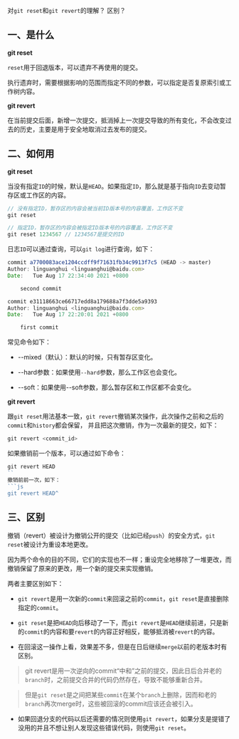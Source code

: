对`git reset`和`git revert`的理解？
区别？

## 一、是什么

**git reset**

`reset`用于回退版本，可以遗弃不再使用的提交。

执行遗弃时，需要根据影响的范围而指定不同的参数，可以指定是否复原索引或工作树内容。

**git revert**

在当前提交后面，新增一次提交，抵消掉上一次提交导致的所有变化，不会改变过去的历史，主要是用于安全地取消过去发布的提交。

## 二、如何用

**git reset**

当没有指定`ID`的时候，默认是`HEAD`。如果指定`ID`，那么就是基于指向`ID`去变动暂存区或工作区的内容。

```js
// 没有指定ID，暂存区的内容会被当前ID版本号的内容覆盖，工作区不变
git reset

// 指定ID，暂存区的内容会被指定ID版本号的内容覆盖，工作区不变
git reset 1234567 // 1234567是提交的ID
```
日志`ID`可以通过查询，可以`git log`进行查询，如下：
```js
commit a7700083ace1204ccdff9f71631fb34c9913f7c5 (HEAD -> master)
Author: linguanghui <linguanghui@baidu.com>
Date:   Tue Aug 17 22:34:40 2021 +0800

    second commit

commit e31118663ce66717edd8a179688a7f3dde5a9393
Author: linguanghui <linguanghui@baidu.com>
Date:   Tue Aug 17 22:20:01 2021 +0800

    first commit
```
常见命令如下：

- --mixed（默认）：默认的时候，只有暂存区变化。

- --hard参数：如果使用`--hard`参数，那么工作区也会变化。

- --soft：如果使用--soft参数，那么暂存区和工作区都不会变化。

**git revert**

跟`git reset`用法基本一致，`git revert`撤销某次操作，此次操作之前和之后的`commit`和`history`都会保留，
并且把这次撤销，作为一次最新的提交，如下：
```js
git revert <commit_id>
```
如果撤销前一个版本，可以通过如下命令：
```js
git revert HEAD
``
撤销前前一次，如下：
```js
git revert HEAD^
```

## 三、区别

撤销（revert）被设计为撤销公开的提交（比如已经`push`）的安全方式，`git reset`被设计为重设本地更改。

因为两个命令的目的不同，它们的实现也不一样；重设完全地移除了一堆更改，而撤销保留了原来的更改，用一个新的提交来实现撤销。

两者主要区别如下：

- `git revert`是用一次新的`commit`来回滚之前的`commit`，`git reset`是直接删除指定的`commit`。

- `git reset`是把`HEAD`向后移动了一下，而`git revert`是`HEAD`继续前进，只是新的`commit`的内容和要`revert`的内容正好相反，能够抵消被`revert`的内容。

- 在回滚这一操作上看，效果差不多，但是在日后继续`merge`以前的老版本时有区别。

> git revert是用一次逆向的commit“中和”之前的提交，因此日后合并老的`branch`时，之前提交合并的代码仍然存在，导致不能够重新合并。

> 但是`git reset`是之间把某些`commit`在某个`branch`上删除，因而和老的`branch`再次merge时，这些被回滚的commit应该还会被引入。

- 如果回退分支的代码以后还需要的情况则使用`git revert`，如果分支是提错了没用的并且不想让别人发现这些错误代码，则使用`git reset`。